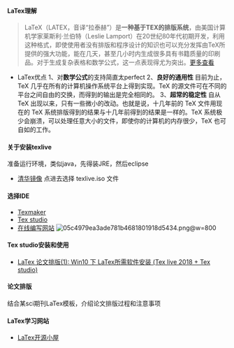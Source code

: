 #### LaTex理解
>LaTeX（LATEX，音译“拉泰赫”）是**一种基于ΤΕΧ的排版系统**，由美国计算机学家莱斯利·兰伯特（Leslie Lamport）在20世纪80年代初期开发，利用这种格式，即使使用者没有排版和程序设计的知识也可以充分发挥由TeX所提供的强大功能，能在几天，甚至几小时内生成很多具有书籍质量的印刷品。对于生成复杂表格和数学公式，这一点表现得尤为突出。[更多查看](https://www.latexstudio.net/page/introduction-to-latex/)
* LaTex优点
1、对**数学公式**的支持简直太perfect
2、**良好的通用性** 目前为止，TeX 几乎在所有的计算机操作系统平台上得到实现。TeX 的源文件可在不同的平台之间自由的交换，而得到的输出是完全相同的。
3、**超常的稳定性** 自从 TeX 出现以来，只有一些微小的改动。也就是说，十几年前的 TeX 文件用现在的 TeX 系统排版得到的结果与十几年前得到的结果是一样的。TeX 系统极少会崩溃，可以处理任意大小的文件，即使你的计算机的内存很少，TeX 也可自如的工作。

#### 关于安装texlive
准备运行环境，类似java，先得装JRE，然后eclipse
* [清华镜像](https://mirrors.tuna.tsinghua.edu.cn/CTAN/systems/texlive/Images/) 点进去选择 texlive.iso 文件
#### 选择IDE
* [Texmaker](https://sourceforge.net/projects/texstudio/)
* [Tex studio](https://www.xm1math.net/texmaker/)
* [在线编写网站](https://www.overleaf.com)
![05c4979ea3ade781b4681801918d5434.png](en-resource://database/8184:1)@w=800
#### Tex studio安装和使用
* [LaTex 论文排版(1): Win10 下 LaTex所需软件安装 (Tex live 2018 + Tex studio)
](https://blog.csdn.net/zaishuiyifangxym/article/details/88170827)

#### 论文排版
结合某sci期刊LaTex模板，介绍论文排版过程和注意事项


#### LaTex学习网站
* [LaTex开源小屋](https://www.latexstudio.net/)